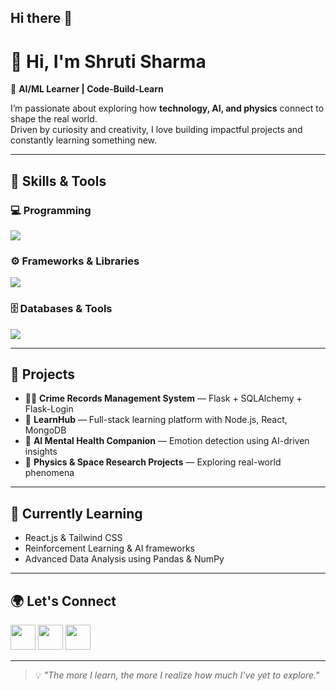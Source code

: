 ## Hi there 👋
# 👋 Hi, I'm Shruti Sharma

🎯 **AI/ML Learner | Code-Build-Learn**

I’m passionate about exploring how **technology, AI, and physics** connect to shape the real world.  
Driven by curiosity and creativity, I love building impactful projects and constantly learning something new.

---

## 🚀 Skills & Tools

### 💻 Programming
<p>
  <img src="https://skillicons.dev/icons?i=python,java,cpp,html,css,js" />
</p>

### ⚙️ Frameworks & Libraries
<p>
  <img src="https://skillicons.dev/icons?i=flask,react,nodejs,express" />
</p>

### 🗄️ Databases & Tools
<p>
  <img src="https://skillicons.dev/icons?i=mongodb,mysql,git,github,vscode" />
</p>

---

## 🧩 Projects
- 🕵️‍♂️ **Crime Records Management System** — Flask + SQLAlchemy + Flask-Login  
- 🌱 **LearnHub** — Full-stack learning platform with Node.js, React, MongoDB  
- 🤖 **AI Mental Health Companion** — Emotion detection using AI-driven insights  
- 🌌 **Physics & Space Research Projects** — Exploring real-world phenomena

---

## 🌱 Currently Learning
- React.js & Tailwind CSS  
- Reinforcement Learning & AI frameworks  
- Advanced Data Analysis using Pandas & NumPy  

---

## 🌍 Let's Connect
<p align="left">
  <a href="https://linkedin.com/in/yourusername" target="_blank"><img src="https://skillicons.dev/icons?i=linkedin" width="40" /></a>
  <a href="https://github.com/yourusername" target="_blank"><img src="https://skillicons.dev/icons?i=github" width="40" /></a>
  <a href="mailto:youremail@example.com"><img src="https://skillicons.dev/icons?i=gmail" width="40" /></a>
</p>

---

> 💡 *"The more I learn, the more I realize how much I’ve yet to explore."*

<!--
**Logic-Voyager/Logic-Voyager** is a ✨ _special_ ✨ repository because its `README.md` (this file) appears on your GitHub profile.

Here are some ideas to get you started:

- 🔭 I’m currently working on ...
- 🌱 I’m currently learning ...
- 👯 I’m looking to collaborate on ...
- 🤔 I’m looking for help with ...
- 💬 Ask me about ...
- 📫 How to reach me: ...
- 😄 Pronouns: ...
- ⚡ Fun fact: ...
-->
